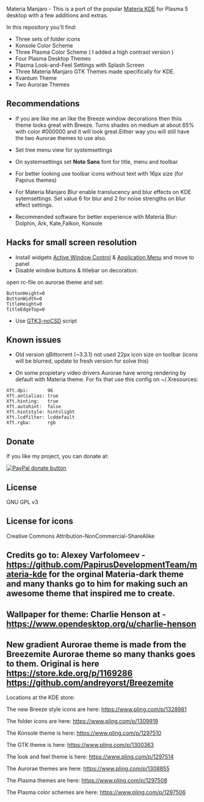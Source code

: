 
Materia Manjaro - This is a port of the popular [Materia KDE](https://github.com/PapirusDevelopmentTeam/materia-kde) for Plasma 5 desktop with a few additions and extras. 

In this repository you'll find:
- Three sets of folder icons
- Konsole Color Scheme
- Three Plasma Color Scheme ( I added a high contrast version )
- Four Plasma Desktop Themes
- Plasma Look-and-Feel Settings with Splash Screen
- Three Materia Manjaro GTK Themes made specifically for KDE.
- Kvantum Theme
- Two Aurorae Themes

## Recommendations

- If you are like me an like the Breeze window decorations then thiis theme looks great with Breeze. Turns shades on medium at about 65% with color #000000 and it will look great.Either way you will still have the two Aurorae themes to use also.

- Set tree menu view for systemsettings

- On systemsettings set **Noto Sans** font for title, menu and toolbar

- For better looking use toolbar icons without text with 16px size (for Papirus themes)

- For Materia Manjaro Blur enable translucency and blur effects on KDE sytemsettings. Set value 6 for blur and 2 for noise strengths on blur effect settings.

- Recommended software for better experience with Materia Blur: Dolphin, Ark, Kate,Falkon, Konsole

## Hacks for small screen resolution

- Install widgets [Active Window Control](https://github.com/kotelnik/plasma-applet-active-window-control) & [Application Menu](https://cgit.kde.org/plasma-workspace.git/tree/applets/appmenu) and move to panel
- Disable window buttons & titlebar on decoration:

open rc-file on aurorae theme and set:
```
ButtonHeight=0
ButtonWidth=0
TitleHeight=0
TitleEdgeTop=0
```
- Use [GTK3-noCSD](https://github.com/PCMan/gtk3-nocsd) script 

## Known issues

- Old version qBittorrent (~3.3.1) not used 22px icon size on toolbar (icons will be blurred, update to fresh version for solve this)

- On some propietary video drivers Aurorae have wrong rendering by default with Materia theme. For fix that use this config on ~/.Xresources:

```
Xft.dpi:       96
Xft.antialias: true
Xft.hinting:   true
Xft.autohint:  false
Xft.hintstyle: hintslight
Xft.lcdfilter: lcddefault
Xft.rgba:      rgb 
```

## Donate

If you like my project, you can donate at:

<span class="paypal"><a href="https://www.paypal.me/freefreeno" title="Donate to this project using Paypal"><img src="https://www.paypalobjects.com/webstatic/mktg/Logo/pp-logo-100px.png" alt="PayPal donate button" /></a></span>


## License

GNU GPL v3

## License for icons

Creative Commons Attribution-NonCommercial-ShareAlike

## Credits go to: Alexey Varfolomeev - https://github.com/PapirusDevelopmentTeam/materia-kde for the orginal Materia-dark theme and many thanks go to him for making such an awesome theme that inspired me to create.

## Wallpaper for theme: Charlie Henson at - https://www.opendesktop.org/u/charlie-henson


## New gradient Aurorae theme is made from the Breezemite Aurorae theme so many thanks goes to them. Original is here https://store.kde.org/p/1169286                                                            https://github.com/andreyorst/Breezemite

Locations at the KDE store:

The new Breeze style icons are here:
https://www.pling.com/p/1328981

The folder icons are here:
https://www.pling.com/p/1309919

The Konsole theme is here:
https://www.pling.com/p/1297510

The GTK theme is here:
https://www.pling.com/p/1300363

The look and feel theme is here:
https://www.pling.com/p/1297514

The Aurorae themes are here:
https://www.pling.com/p/1308855

The Plasma themes are here:
https://www.pling.com/p/1297508

The Plasma color schemes are here:
https://www.pling.com/p/1297506

